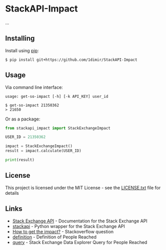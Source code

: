StackAPI-Impact
===============

...

Installing
----------

Install using [pip](https://pip.pypa.io/en/stable/getting-started/):

```shell
$ pip install git+https://github.com/1dimir/StackAPI-Impact
```

Usage
-----

Via command line interface:

```none
usage: get-so-impact [-h] [-k API_KEY] user_id
```

```shell
$ get-so-impact 21350362
> 21650
```

Or as a package:

```python
from stackapi_impact import StackExchangeImpact

USER_ID = 21350362

impact = StackExchangeImpact()
result = impact.calculate(USER_ID)

print(result)
```

License
-------

This project is licensed under the MIT License - see the [LICENSE.txt](LICENSE.txt) file for details

Links
-----

* [Stack Exchange API](https://api.stackexchange.com/) - Documentation for the Stack Exchange API
* [stackapi](https://github.com/AWegnerGitHub/stackapi/) - Python wrapper for the Stack Exchange API
* [How to get the impact?](https://stackoverflow.com/q/64527872/21350362) - Stackoverflow question
* [definition](https://meta.stackoverflow.com/a/320520/21350362) - Definition of People Reached
* [query](https://data.stackexchange.com/stackoverflow/query/756276/people-reached) - Stack Exchange Data Explorer Query for People Reached
